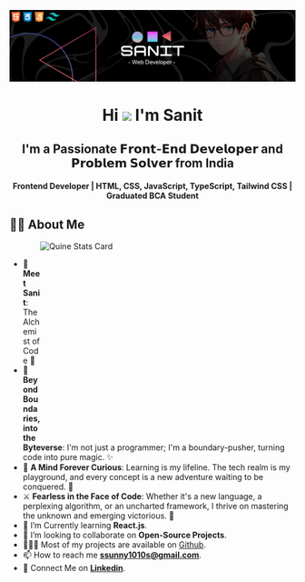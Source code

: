 ![GitHub Banner](/assets/261852454-c81a95df-f5c7-4b1b-832e-0924bcde7014.png)

<h1 align="center">Hi <img src="https://blog.joypixels.com/content/images/2019/06/waving_hand_sign_1024.gif" width="30px"> I'm <b>Sanit</b></h1>

<h2 align="center"><b>I'm a Passionate 𝗙𝗿𝗼𝗻𝘁-𝗘𝗻𝗱 𝗗𝗲𝘃𝗲𝗹𝗼𝗽𝗲𝗿 and 𝗣𝗿𝗼𝗯𝗹𝗲𝗺 𝗦𝗼𝗹𝘃𝗲𝗿 from India</b></h2>

<h4 align="center"><b>Frontend Developer | HTML, CSS, JavaScript, TypeScript, Tailwind CSS | Graduated BCA Student</b></h4>

## 🙋‍♂️ About Me

<a><img align="right" src="https://stats.quira.sh/GODHelios19/github?theme=dark" alt="Quine Stats Card" title="Quine Stats Card" width="450" height="350" /></a> 

<br>

- 🌟 **Meet Sanit**: The Alchemist of Code 🌟 
- 🚀 **Beyond Boundaries, into the Byteverse**: I'm not just a programmer; I'm a boundary-pusher, turning code into pure magic. ✨
- 🌌 **A Mind Forever Curious**: Learning is my lifeline. The tech realm is my playground, and every concept is a new adventure waiting to be conquered. 🧠
- ⚔️ **Fearless in the Face of Code**: Whether it's a new language, a perplexing algorithm, or an uncharted framework, I thrive on mastering the unknown and emerging victorious. 💪
- 📘 I’m Currently learning **React.js**.
- 👯 I’m looking to collaborate on **Open-Source Projects**.
- 👨🏻‍💻 Most of my projects are available on [Github](https://github.com/Sanit-mann "GitHub Profile").
- 📫 How to reach me **ssunny1010s@gmail.com**.
- 🔗 Connect Me on [**Linkedin**](https://www.linkedin.com/in/sanit-mann/ "LinkedIn Profile").
